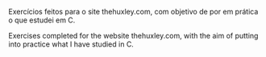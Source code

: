 
Exercícios feitos para o site thehuxley.com, com objetivo de por em prática o que estudei em C.


Exercises completed for the website thehuxley.com, with the aim of putting into practice what I have studied in C.
